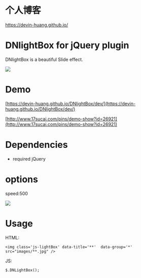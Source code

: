 # 个人博客
https://devin-huang.github.io/

# DNlightBox for jQuery plugin
DNlightBox is a beautiful Slide effect.

![](https://devin-huang.github.io/img/pubilc/lightBox.jpg)

# Demo

[https://devin-huang.github.io/DNlightBox/dev/](https://devin-huang.github.io/DNlightBox/dev/)

[http://www.17sucai.com/pins/demo-show?id=26921](http://www.17sucai.com/pins/demo-show?id=26921)

# Dependencies

* required jQuery

# options

speed:500

![](https://devin-huang.github.io/img/pubilc/lightBox-code.jpg)

# Usage

HTML:

`<img class='js-lightBox' data-title='**'  data-group='*' src="images/**.jpg" />`

JS:

`$.DNLightBox();`
